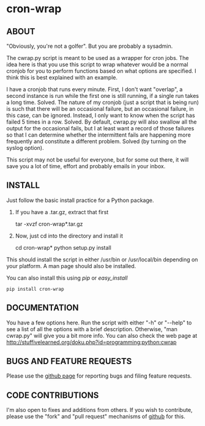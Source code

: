 # cron-wrap #

## ABOUT ##
"Obviously, you're not a golfer".  But you are probably a sysadmin.

The cwrap.py script is meant to be used as a wrapper for cron jobs.  The idea
here is that you use this script to wrap whatever would be a normal cronjob
for you to perform functions based on what options are specified.  I think
this is best explained with an example.

I have a cronjob that runs every minute.  First, I don't want
"overlap", a second instance is run while the first one is still running, 
if a single run takes a long time.  Solved.  The nature of my cronjob (just
a script that is being run) is such that there will be an occasional failure,
but an occasional failure, in this case, can be ignored.  Instead, I only want
to know when the script has failed 5 times in a row.  Solved.  By default,
cwrap.py will also swallow all the output for the occasional fails, but I
at least want a record of those failures so that I can determine whether
the intermittent fails are happening more frequently and constitute a
different problem.  Solved (by turning on the syslog option).

This script may not be useful for everyone, but for some out there, it will
save you a lot of time, effort and probably emails in your inbox.

## INSTALL ##
Just follow the basic install practice for a Python package.

1. If you have a .tar.gz, extract that first
        
    tar -xvzf cron-wrap*.tar.gz

2. Now, just cd into the directory and install it

    cd cron-wrap*
    python setup.py install

This should install the script in either /usr/bin or /usr/local/bin depending
on your platform.  A man page should also be installed.

You can also install this using *pip* or *easy_install*

    pip install cron-wrap

## DOCUMENTATION ##
You have a few options here.  Run the script with either "-h" or "--help" to
see a list of all the options with a brief description.  Otherwise, 
"man cwrap.py" will give you a bit more info.  You can also check the web page
at http://stuffivelearned.org/doku.php?id=programming:python:cwrap

## BUGS AND FEATURE REQUESTS ##
Please use the [github page](https://github.com/crustymonkey/cron-wrap) for 
reporting bugs and filing feature requests.

## CODE CONTRIBUTIONS ##
I'm also open to fixes and additions from others.  If you wish to contribute,
please use the "fork" and "pull request" mechanisms of 
[github](http://github.com) for this.
